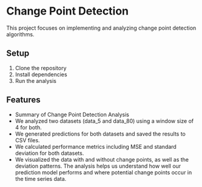 # Change Point Detection

This project focuses on implementing and analyzing change point detection algorithms.

## Setup

1. Clone the repository
2. Install dependencies
3. Run the analysis

## Features
- Summary of Change Point Detection Analysis
- We analyzed two datasets (data_5 and data_80) using a window size of 4 for both.
- We generated predictions for both datasets and saved the results to CSV files.
- We calculated performance metrics including MSE and standard deviation for both datasets.
- We visualized the data with and without change points, as well as the deviation patterns.
The analysis helps us understand how well our prediction model performs and where potential change points occur in the time series data.

 